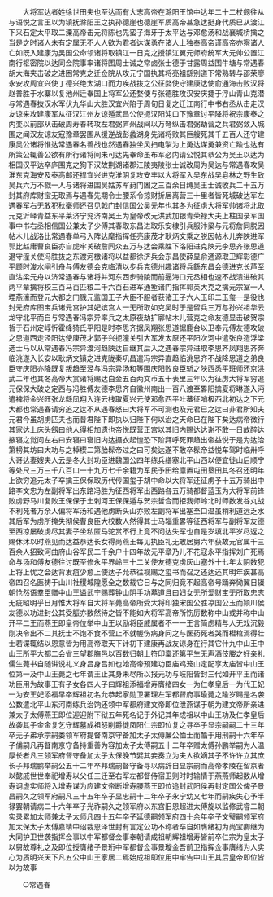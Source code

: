 <!-- { "loadSidebar": true } -->
　　大将军达者姓徐世田夫也至达而有大志高帝在滁阳王馆中达年二十二杖劔往从与语悦之言王以为镇抚滁阳王之执孙德崖也德崖军质高帝甚急达挺身代质巳从渡江下采石定太平取二溧高帝击元将陈也先蛮子海牙于太平达与邓愈汤和战襄城桥擒之当是之时诸人未有定属无不人人欲为君者达谋勇在诸人上独奉高帝谨高帝亦察诸人亡如既入建康为吴国公命领诸将取镇江一日克之授镇江翼元师府统军大元帅公置江南行枢密院以达同佥院事率诸将围周士诚之常卤张士德于甘露周益围牛塘与常遇春胡大海夹击破之进困常克之迁佥院从攻元宁国执其将亮祖繇别道下常熟转与邵荣廖永安攻周宜兴使丁德兴绝太湖口而力疾战抜之公征婺使守建康达使俞通海击败汉将赵普胜于水寨以复池州迁奉国上将军公还婺使与张德胜攻汉安庆捷于浮山青山克潜与常遇春抜汉水军伏九华山大胜汉宜兴陷于周旬日复之迁江南行中书右丞从击走汉友谅来攻建康军从征汉江州友谅遁武昌公使扼汉阳沌口下豫章讨平降将祝宗康泰之内变以前部从击破周寿春转攻左君弼庐州战间以万弩纵击君弼劫营之兵君弼敛入城围之闻汉友谅友寇豫章罢围从援逆战彭蠡湖身先诸将败其巨艘死其千五百人还守建康吴公诸将惟达常遇春名善战也然遇春独坐风扫电掣为上勇达谋勇兼资亡踰也达有所策公辄善公欲有所行诸将间未可达先奉命虽布军必内请公悦其恭公为吴王以达为相国汉平达卒庐围克之狥下汉故荆湖诸郡江陵夷陵张士诚改周为吴达与常遇春攻吴淮东克海安及泰高邮还捍宜兴进克淮阴复攻安丰以大将军入吴东战吴皂林之野生致吴兵六万不戮一人与诸将进围吴姑苏军葑门困之三百余日缚吴王士诚收兵二十五万封其府库财宝无取焉与遇春先期令士腰系令掠财折居离营三十里者皆死城破达军左遇春军右无敢犯秋毫师还召见戟门封信国公吴元年也其冬为征虏大将军帅诸将北取元克沂峄青益东平莱济宁兖济南吴王为皇帝改元洪武加银青荣禄大夫上柱国录军国事中书右丞相信国公兼太子少傅其春取东昌进取乐安棣引兵服汴梁与元将詹同脱因帖木儿战洛比常遇春单弓入阵达麾指挥任亮康茂才耿炳文乘之脱因帖木儿奔陜进军郭比赵庸曹良臣亦自虎牢关破詹同众五万与达会乘胜下洛阳进克陜元李思齐张思道退守潼关使冯胜抜之东渡河檄诸将以益都徐济兵会东昌使薛显俞通源取卫辉彰德广平顾时浚水闸引舟与傅友德会克临清以步兵克德州趣诸将兵繇东昌会德进克长芦至直沽梁元舟以济常遇春与诸将并河东西步骑陵而前逼海口元丞相也速不战溃进破其两平章擒将校三百马百匹粮二千六百石进军通堑诸门指挥郭英大克之擒元宗室一人堙燕濠而登元大都之门戮元监国王子大臣不服者获诸王子六人玉印二玉玺一是役也封元府库图宝兵诸元宫护其妃嫔宫人一无所取如克吴时于是留兵三万与孙兴祖华云龙守北平而自与常遇春冯宗异率兵之太原夜劫扩廓帖木儿营克之命友德显击破贺宗哲于石州定崞忻霍绛猗氏平阳是时李思齐据凤翔张思道据鹿台以卫奉元傅友德攻破之思道西走泾阳达使康茂才郭子兴扼潼关引大军发太原还平阳次河中遣张良造浮梁选士马以从常遇春冯宗异渡河趋陜达自继其后入之遇春宗异进取李思齐凤翔思齐奔临洮遂入长安以耿炳文镇之进克陇秦巩昌遣冯宗异直趋临洮思齐不战降思道之弟良臣守庆阳亦降既复叛趋至泾与冯宗异汤和等围庆阳败良臣斩之陜西悉平班师还京洪武二年也其冬高帝大赏诸将赐达白金五百两文币五十表里三年以为征虏大将军穷追元保保大破之定西与冯胜傅友德李思齐自徽州南出一百八渡至畧阳擒夏将琳遂入沔遣裨将金兴旺张龙繇凤翔入连云栈取夏兴元使邓愈西平吐蕃征哨极西北初达之下元大都也常遇春请穷追之达不从遇春怒曰大将军不可测也及元君巳之达曰非君所知夫元君今虽胡虏匹夫也而昔君陛下即执以归陛下何以治之天命巳在陛下矣达病帝微行其家达上床头劔曰他人得相加遗也帝悦既营正宫以其旧内赐达达谢不敢一日故醉达掖寝之觉问左右曰安寝曰寝旧内达摄衣起惶恐下阶拜呼死罪趋出帝益悦于是为达治第榜其坊曰大功与之棹楔二第胎髹帝过之曰可矣达遂不敢卒髹帝益悦车驾时临卅呼大哥达妻嫂夫人云是冬大封功臣进魏国公四年练兵缮塞北平山西以便宜徙山后顺宁等处尺三万三千八百口一十九万七千余籍为军民予田给廪置屯田垦田其冬召还明年上欲穷追元太子卒擒王保保取历代传国玺于胡中命以大将军还征虏予十五万骑出中路李文忠为左副将军出东路冯胜为征西将军出西路各五万骑都督蓝玉为大将军前锋败虏野马川复败王保保于土刺河王保保遁与贺宗哲合而拒我师岭北时师数发谷丸战不利死者万余人偏将军汤和遇他虏断头山亦败左副将军出塞至口温虽稍利道远乏水其后军为虏所掩失彻侯曹良臣大校数人然得其士马辎重畧等征西将军与副将军友德至西凉屡破虏尽其妻子坐私匿马驼赏不行上竟不问达失军也自是岁填北平岁尽返之赐休沐以时燕见而达益恭达长女得尚燕王每见执臣礼无敢居舅六年获故元官属千三百余人招致河曲府山谷军民二千余户十四年故元平章乃儿不花寇永平指挥刘广死焉命与汤和傅友德往讨既至修永平界岭三十二关使友德克虏灰山塞外十七年太阴数犯上将上忧之会达背发疽少愈上使达子允恭往视赐之玺书而召之还达还其明年疾甚高帝四召名医祷于山川社稷城隍愿全之数载它日与之同归竟不起高帝号踊奔恸翼日辍朝怆然语羣臣赠中山王谥武宁赐葬钟山阴手功墓道且曰妇女无所爱财宝无所取忠志无疵昭明乎日月惟大将军自大将军薨高帝所受大将印独宋国公胜凉国公玉而颕川侯友德以功进封公其受脤亦数然待之皆不能如大将军高帝所饬厉数称中山或并称中山开平二王而燕王即皇帝位举中山王以励将臣戚属者不一一王言简虑精与人无戏沉毅刚决令出不二其抚士不饱不食不营止不就幄伤病身问之与医药死者哭而槥棺焉得壮士若谍辄结以恩意皆为用高帝取天下计初下建康再战友谅身在行其它什九中山王中山王所平大都二会省三望郡膴邑以百数归朝上符印槖还第平生无声酒伎媵之好亲礼儒生薨书自随讲说礼义身吕身吕如也始高帝预建功臣庙鸡笼山定配享太庙皆中山王位第一及中山王薨之七年谓王止其身未尽所以报元功与岐阳皆封三代如开平王而诸功臣用为故事王有子女各四人子曰辉祖添福增寿膺绪四女一为仁孝皇后一为代王妃一为安王妃添福早卒辉祖初名允恭起家勋卫署理左军都督府事瑜薨之踰岁赐是名袭公数遣北平山东河南练兵治饷还领中军都府建文帝即位泄燕谋于朝为建文帝所亲进兼太子太傅燕王即位迎迎附下狱五年死名记于外记其年成祖以中山王功及仁孝皇后故袭其子金金复乞守辉墓成祖怒削爵徙凤阳仁宗即位复之寻卒子显宗嗣嗣二十三年卒无子弟承宗嗣娄领军府提督南京守备加太子太傅廉公恤士而酷于用刑嗣十六年卒子俌嗣凡再督南京守备持重善为容加太子太傅嗣五十二年卒赠太傅孙鹏举嗣为人温厚长者凡三领军府督守备加太子太保晚节嬖其妾奏立为夫人欲嫡其子不许许立其庶长子邦瑞鹏举嗣公五十二年卒邦瑞嗣督守备寻以病辞自显宗嗣而高帝孝陵在留京者以懿戚世世奉祀增寿以父任三迁至右军左都督侍宿卫则时时输情于燕燕师起数从增寿诇虚实师将入增寿谋为应建文帝断增寿腰燕王即位追封武阳侯再封定国公俾子景昌嗣久之领军府嗣凡三十五年卒子显忠嗣十二年卒子永宁幼又七年而嗣疾失心予半禄罢朝请病二十六年卒子光祚嗣久之领军府以东宫旧恩超进太傅旋以监修武睿二朝实录累加太师兼太子太师凡四十五年卒子延德嗣领军府四十余年卒子文璧嗣领军府加太保太子太傅嘉靖中诏裁恩泽世封有言定公功不称者卒自如膺绪初为尚宝卿继为大同护卫世袭指挥佥事以中军都督佥事奉朝请成祖朝辉祖增寿皆前卒仁宗为皇太子以舅故尊礼之及即位授膺绪子景珩中军都督佥事景璇金吾前卫指挥佥事膺绪为人实心为质明兴天下凡五公中山王家居二焉始成祖即位用中牢告中山王其后皇帝即位皆以为故事 

　　○常遇春 

